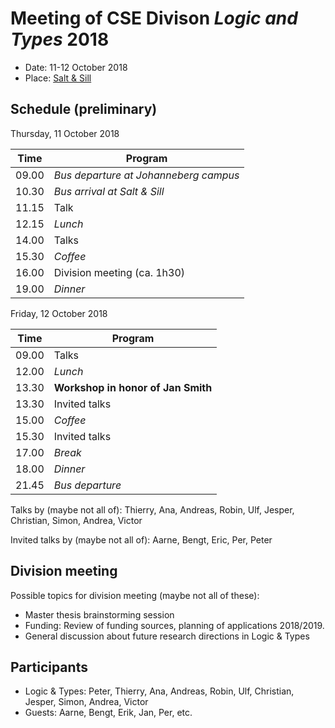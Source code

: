 # Meeting of CSE Divison _Logic and Types_ 2018

- Date: 11-12 October 2018
- Place: [Salt & Sill](http://www.saltosill.se/)

## Schedule (preliminary)

Thursday, 11 October 2018

| Time | Program |
|---|---|
| 09.00 | _Bus departure at Johanneberg campus_
| 10.30 | _Bus arrival at Salt & Sill_
| 11.15 | Talk
| 12.15 | _Lunch_
| 14.00 | Talks
| 15.30 | _Coffee_
| 16.00 | Division meeting (ca. 1h30)
| 19.00 | _Dinner_

Friday, 12 October 2018

| Time | Program |
|---|---|
| 09.00 | Talks
| 12.00 | _Lunch_
| 13.30 | __Workshop in honor of Jan Smith__
| 13.30 | Invited talks
| 15.00 | _Coffee_
| 15.30 | Invited talks
| 17.00 | _Break_
| 18.00 | _Dinner_
| 21.45 | _Bus departure_

Talks by (maybe not all of): Thierry, Ana, Andreas, Robin, Ulf, Jesper, Christian, Simon, Andrea, Victor

Invited talks by (maybe not all of): Aarne, Bengt, Eric, Per, Peter

## Division meeting

Possible topics for division meeting (maybe not all of these):

- Master thesis brainstorming session
- Funding: Review of funding sources, planning of applications 2018/2019.
- General discussion about future research directions in Logic & Types

## Participants

- Logic & Types: Peter, Thierry, Ana, Andreas, Robin, Ulf, Christian, Jesper, Simon, Andrea, Victor
- Guests: Aarne, Bengt, Erik, Jan, Per, etc.

